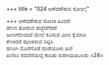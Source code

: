 +++
title = "024 ಅಣೆದರೌಕುವ ಸೋಙ್ಕಿ"

+++
ಅಣೆದರೌಕುವ ಸೋಂಕಿ ತಿವಿದರೆ  
ಹೆಣನ ತೋರುವ ಹಜ್ಜೆದೆಗೆದರೆ  
ಜುಣಗಲೀಯದೆ ಮೇಲೆ ಕವಿಸುವ ಮೀರಿ ಕೈಮಾಡಿ  
ಕೆಣಕಿದರೆ ಝಂಕಿಸುವ ನಿಟ್ಟಿಸಿ  
ಹಣುಗಿ ಮೊನೆಗೊಡೆ ದಂಡೆಯೊಳು ಖಣಿ  
ಖಣಿಲು ರವವೆಸೆಯಲ್ಕೆ ಕಾದಿತು ಸುರಗಿಯತಿಬಲರು     ॥24॥